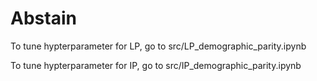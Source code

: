 # Abstain

To tune hypterparameter for LP, go to src/LP_demographic_parity.ipynb

To tune hypterparameter for IP, go to src/IP_demographic_parity.ipynb
